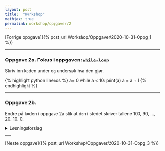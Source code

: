 ```yaml
---
layout: post
title:  "Workshop"
mathjax: true
permalink: workshop/oppgaver/2
---
```

[Forrige oppgave]({% post_url Workshop/Oppgaver/2020-10-31-Oppg_1 %})

___
### Oppgave 2a. Fokus i oppgaven: [``while-loop``](https://www.w3schools.com/python/python_while_loops.asp)

Skriv inn koden under og undersøk hva den gjør.

{% highlight python linenos %}
a= 0
while a < 10:
    print(a)
    a = a + 1
{% endhighlight %}
___

### Oppgave 2b.

Endre på koden i oppgave 2a slik at den i stedet skriver tallene 100, 90, ..., 20, 10, 0.

<details>

<summary>Løsningsforslag</summary>

<p>
{% highlight python linenos %}
a= 0

while a < 11:
    print(100-10*a)
    a = a + 1
{% endhighlight %}
</p>
</details>
___

[Neste oppgave]({% post_url Workshop/Oppgaver/2020-10-31-Oppg_3  %})